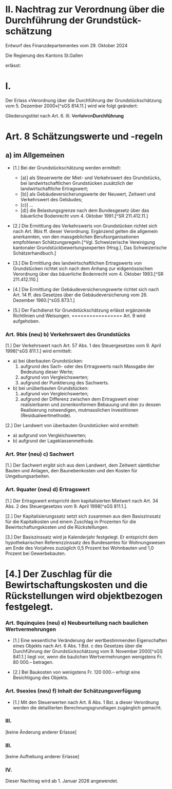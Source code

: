 # II. Nachtrag zur Verordnung über die Durchführung der Grundstück-schätzung

Entwurf des Finanzdepartementes vom 29. Oktober 2024

Die Regierung des Kantons St.Gallen

erlässt:

# I.

Der Erlass «Verordnung über die Durchführung der Grundstückschätzung vom 5. Dezember 2000»[^sGS 814.11.] wird wie folgt geändert:

Gliederungstitel nach Art. 6. III. ~~Verfahren~~**Durchführung**

# Art. 8     Schätzungswerte und -regeln
##           a) im Allgemeinen

- [1.] Bei der Grundstückschätzung werden ermittelt:
  - [a)] als Steuerwerte der Miet- und Verkehrswert des Grundstücks, bei landwirtschaftlichen Grundstücken zusätzlich der landwirtschaftliche Ertragswert;
  - [b)] als Gebäudeversicherungswerte der Neuwert, Zeitwert und Verkehrswert des Gebäudes;
  - [c)] ...
  - [d)] die Belastungsgrenze nach dem Bundesgesetz über das bäuerliche Bodenrecht vom 4. Oktober 1991.[^SR 211.412.11.]

- [2.] Die Ermittlung des Verkehrswerts von Grundstücken richtet sich nach Art. 9bis ff. dieser Verordnung. Ergänzend gelten die allgemein anerkannten, von den massgeblichen Berufsorganisationen empfohlenen Schätzungsregeln.[^Vgl. Schweizerische Vereinigung kantonaler Grundstückbewertungsexperten (Hrsg.), Das Schweizerische Schätzerhandbuch.]

- [3.] Die Ermittlung des landwirtschaftlichen Ertragswerts von Grundstücken richtet sich nach dem Anhang zur eidgenössischen Verordnung über das bäuerliche Bodenrecht vom 4. Oktober 1993.[^SR 211.412.110.]

- [4.] Die Ermittlung der Gebäudeversicherungswerte richtet sich nach Art. 14 ff. des Gesetzes über die Gebäudeversicherung vom 26. Dezember 1960.[^sGS 873.1.]

- [5.] Der Fachdienst für Grundstückschätzung erlässt ergänzende Richtlinien und Weisungen.
=================
Art. 9 wird aufgehoben.

### Art. 9bis (neu)        b) Verkehrswert des Grundstücks

[1.] Der Verkehrswert nach Art. 57 Abs. 1 des Steuergesetzes vom 9. April 1998[^sGS 811.1.] wird ermittelt:
- a)    bei überbauten Grundstücken:
  1.    aufgrund des Sach- oder des Ertragswerts nach Massgabe der Bedeutung dieser Werte;
  2.    aufgrund von Vergleichswerten;
  3.    aufgrund der Punktierung des Sachwerts.
- b)    bei unüberbauten Grundstücken:
  1.    aufgrund von Vergleichswerten;
  2.    aufgrund der Differenz zwischen dem Ertragswert einer realisierbaren und zonenkonformen Bebauung und den zu dessen Realisierung notwendigen, mutmasslichen Investitionen (Residualwertmethode).

[2.] Der Landwert von überbauten Grundstücken wird ermittelt:
- a)    aufgrund von Vergleichswerten;
- b)    aufgrund der Lageklassenmethode.

### Art. 9ter (neu)        c) Sachwert

[1.] Der Sachwert ergibt sich aus dem Landwert, dem Zeitwert sämtlicher Bauten und Anlagen, den Baunebenkosten und den Kosten für Umgebungsarbeiten.

### Art. 9quater (neu)     d) Ertragswert

[1.] Der Ertragswert entspricht dem kapitalisierten Mietwert nach Art. 34 Abs. 2 des Steuergesetzes vom 9. April 1998[^sGS 811.1.].

[2.] Der Kapitalisierungssatz setzt sich zusammen aus dem Basiszinssatz für die Kapitalkosten und einem Zuschlag in Prozenten für die Bewirtschaftungskosten und die Rückstellungen.

[3.] Der Basiszinssatz wird je Kalenderjahr festgelegt. Er entspricht dem hypothekarischen Referenzzinssatz des Bundesamtes für Wohnungswesen am Ende des Vorjahres zuzüglich 0,5 Prozent bei Wohnbauten und 1,0 Prozent bei Gewerbebauten.

[4.] Der Zuschlag für die Bewirtschaftungskosten und die Rückstellungen wird objektbezogen festgelegt.
=================
### Art. 9quinquies (neu) e) Neubeurteilung nach baulichen Wertvermehrungen

- [1.] Eine wesentliche Veränderung der wertbestimmenden Eigenschaften eines Objekts nach Art. 6 Abs. 1 Bst. c des Gesetzes über die Durchführung der Grundstückschätzung vom 9. November 2000[^sGS 841.1.] liegt vor, wenn die baulichen Wertvermehrungen wenigstens Fr. 80 000.– betragen.

- [2.] Bei Baukosten von wenigstens Fr. 120 000.– erfolgt eine Besichtigung des Objekts.

### Art. 9sexies (neu)      f) Inhalt der Schätzungsverfügung

- [1.] Mit den Steuerwerten nach Art. 8 Abs. 1 Bst. a dieser Verordnung werden die detaillierten Berechnungsgrundlagen zugänglich gemacht.

### III.

[keine Änderung anderer Erlasse]

### III.

[keine Aufhebung anderer Erlasse]

### IV.

Dieser Nachtrag wird ab 1. Januar 2026 angewendet.